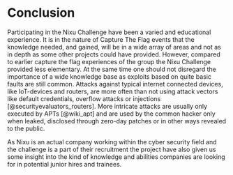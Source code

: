 # Conclusion

Participating in the Nixu Challenge have been a varied and educational experience. It is in the nature of Capture The Flag events that the knowledge needed, and gained, will be in a wide array of areas and not as in depth as some other projects could have provided. However, compared to earlier capture the flag experiences of the group the Nixu Challenge provided less elementary. At the same time one should not disregard the importance of a wide knowledge base as exploits based on quite basic faults are still common. Attacks against typical internet connected devices, like IoT-devices and routers, are more often than not using attack vectors like default credentials, overflow attacks or injections [@securityevaluators_routers]. More intricate attacks are usually only executed by APTs [@wiki_apt] and are used by the common hacker only when leaked, disclosed through zero-day patches or in other ways revealed to the public.

As Nixu is an actual company working within the cyber security field and the challenge is a part of their recruitment the project have also given us some insight into the kind of knowledge and abilities companies are looking for in potential junior hires and trainees.

